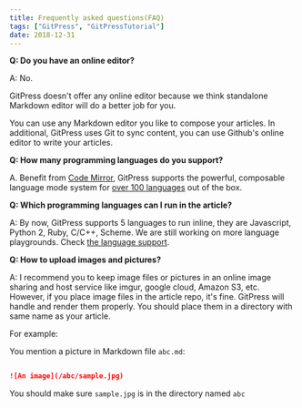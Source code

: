 ```yaml
---
title: Frequently asked questions(FAQ)
tags: ["GitPress", "GitPressTutorial"]
date: 2018-12-31
---
```


**Q: Do you have an online editor?**

A: No.

GitPress doesn't offer any online editor because we think standalone Markdown editor will do a better job for you.

You can use any Markdown editor you like to compose your articles. In additional, GitPress uses Git to sync content, you can use
Github's online editor to write your articles.

**Q: How many programming languages do you support?**

A. Benefit from [Code Mirror](https://codemirror.net), GitPress supports the powerful, composable language mode system 
for [over 100 languages](https://codemirror.net/mode/index.html) out of the box.

**Q: Which programming languages can I run in the article?**

A: By now, GitPress supports 5 languages to run inline, they are Javascript, Python 2, Ruby, C/C++, Scheme.
We are still working on more language playgrounds. Check [the language support](languages).

**Q: How to upload images and pictures?**

A: I recommend you to keep image files or pictures in an online image sharing and host service like imgur, google cloud, Amazon S3, etc.
However, if you place image files in the article repo, it's fine. GitPress will handle and render them properly.
You should place them in a directory with same name as your article. 

For example:

You mention a picture in Markdown file `abc.md`:

```markdown

![An image](/abc/sample.jpg)

```

You should make sure `sample.jpg` is in the directory named `abc`


